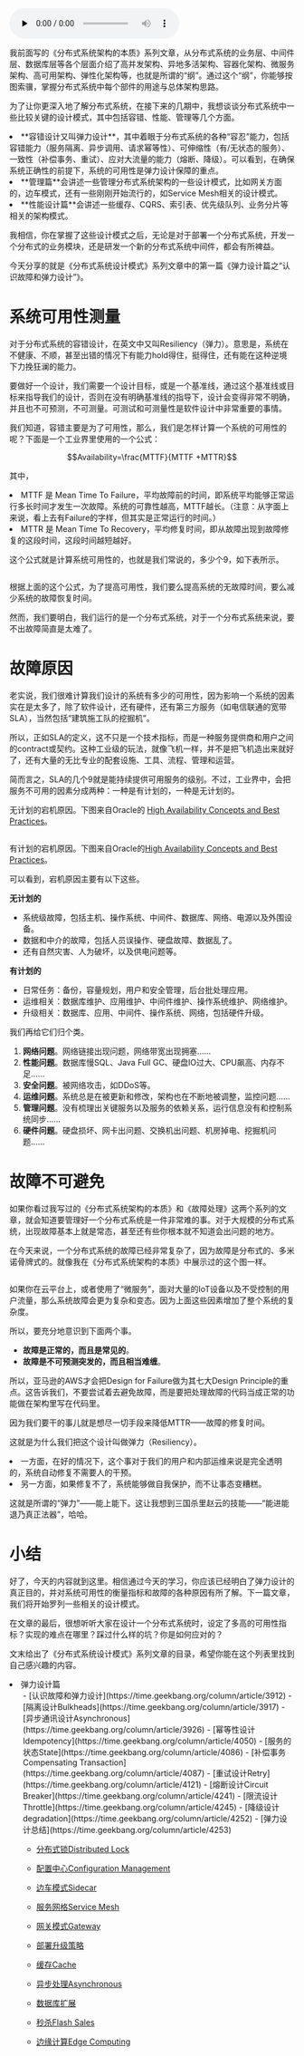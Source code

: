<audio id="audio" title="41 | 弹力设计篇之“认识故障和弹力设计”" controls="" preload="none"><source id="mp3" src="https://static001.geekbang.org/resource/audio/51/d1/51be13faf4d139164df9f1e5b57831d1.mp3"></audio>

我前面写的《分布式系统架构的本质》系列文章，从分布式系统的业务层、中间件层、数据库层等各个层面介绍了高并发架构、异地多活架构、容器化架构、微服务架构、高可用架构、弹性化架构等，也就是所谓的“纲”。通过这个“纲”，你能够按图索骥，掌握分布式系统中每个部件的用途与总体架构思路。

为了让你更深入地了解分布式系统，在接下来的几期中，我想谈谈分布式系统中一些比较关键的设计模式，其中包括容错、性能、管理等几个方面。

<li>
**容错设计又叫弹力设计**，其中着眼于分布式系统的各种“容忍”能力，包括容错能力（服务隔离、异步调用、请求幂等性）、可伸缩性（有/无状态的服务）、一致性（补偿事务、重试）、应对大流量的能力（熔断、降级）。可以看到，在确保系统正确性的前提下，系统的可用性是弹力设计保障的重点。
</li>
<li>
**管理篇**会讲述一些管理分布式系统架构的一些设计模式，比如网关方面的，边车模式，还有一些刚刚开始流行的，如Service Mesh相关的设计模式。
</li>
<li>
**性能设计篇**会讲述一些缓存、CQRS、索引表、优先级队列、业务分片等相关的架构模式。
</li>

我相信，你在掌握了这些设计模式之后，无论是对于部署一个分布式系统，开发一个分布式的业务模块，还是研发一个新的分布式系统中间件，都会有所裨益。

今天分享的就是《分布式系统设计模式》系列文章中的第一篇《弹力设计篇之“认识故障和弹力设计”》。

# 系统可用性测量

对于分布式系统的容错设计，在英文中又叫Resiliency（弹力）。意思是，系统在不健康、不顺，甚至出错的情况下有能力hold得住，挺得住，还有能在这种逆境下力挽狂澜的能力。

要做好一个设计，我们需要一个设计目标，或是一个基准线，通过这个基准线或目标来指导我们的设计，否则在没有明确基准线的指导下，设计会变得非常不明确，并且也不可预测，不可测量。可测试和可测量性是软件设计中非常重要的事情。

我们知道，容错主要是为了可用性，那么，我们是怎样计算一个系统的可用性的呢？下面是一个工业界里使用的一个公式：

$$Availability=\frac{MTTF}{MTTF +MTTR}$$

其中，

<li>
MTTF 是 Mean Time To Failure，平均故障前的时间，即系统平均能够正常运行多长时间才发生一次故障。系统的可靠性越高，MTTF越长。（注意：从字面上来说，看上去有Failure的字样，但其实是正常运行的时间。）
</li>
<li>
MTTR 是 Mean Time To Recovery，平均修复时间，即从故障出现到故障修复的这段时间，这段时间越短越好。
</li>

这个公式就是计算系统可用性的，也就是我们常说的，多少个9，如下表所示。

<img src="https://static001.geekbang.org/resource/image/c3/72/c3ac18852cc1067b3d7df4223a340372.png" alt="" />

根据上面的这个公式，为了提高可用性，我们要么提高系统的无故障时间，要么减少系统的故障恢复时间。

然而，我们要明白，我们运行的是一个分布式系统，对于一个分布式系统来说，要不出故障简直是太难了。

# 故障原因

老实说，我们很难计算我们设计的系统有多少的可用性，因为影响一个系统的因素实在是太多了，除了软件设计，还有硬件，还有第三方服务（如电信联通的宽带SLA），当然包括“建筑施工队的挖掘机”。

所以，正如SLA的定义，这不只是一个技术指标，而是一种服务提供商和用户之间的contract或契约。这种工业级的玩法，就像飞机一样，并不是把飞机造出来就好了，还有大量的无比专业的配套设施、工具、流程、管理和运营。

简而言之，SLA的几个9就是能持续提供可用服务的级别。不过，工业界中，会把服务不可用的因素分成两种：一种是有计划的，一种是无计划的。

无计划的宕机原因。下图来自Oracle的 [High Availability Concepts and Best Practices](https://docs.oracle.com/cd/A91202_01/901_doc/rac.901/a89867/pshavdtl.htm)。

<img src="https://static001.geekbang.org/resource/image/a8/0b/a879f083b84e956e3b3ab549fac18a0b.jpg" alt="" />

有计划的宕机原因。下图来自Oracle的[High Availability Concepts and Best Practices](https://docs.oracle.com/cd/A91202_01/901_doc/rac.901/a89867/pshavdtl.htm)。

<img src="https://static001.geekbang.org/resource/image/3b/ad/3b17a354d64de88e8a51c381b64401ad.jpg" alt="" /><br />
可以看到，宕机原因主要有以下这些。

**无计划的**

- 系统级故障，包括主机、操作系统、中间件、数据库、网络、电源以及外围设备。
- 数据和中介的故障，包括人员误操作、硬盘故障、数据乱了。
- 还有自然灾害、人为破坏，以及供电问题等。

**有计划的**

- 日常任务：备份，容量规划，用户和安全管理，后台批处理应用。
- 运维相关：数据库维护、应用维护、中间件维护、操作系统维护、网络维护。
- 升级相关：数据库、应用、中间件、操作系统、网络，包括硬件升级。

我们再给它们归个类。

1. **网络问题**。网络链接出现问题，网络带宽出现拥塞……
1. **性能问题**。数据库慢SQL、Java Full GC、硬盘IO过大、CPU飙高、内存不足……
1. **安全问题**。被网络攻击，如DDoS等。
1. **运维问题**。系统总是在被更新和修改，架构也在不断地被调整，监控问题……
1. **管理问题**。没有梳理出关键服务以及服务的依赖关系，运行信息没有和控制系统同步……
1. **硬件问题**。硬盘损坏、网卡出问题、交换机出问题、机房掉电、挖掘机问题……

# 故障不可避免

如果你看过我写过的《分布式系统架构的本质》和《故障处理》这两个系列的文章，就会知道要管理好一个分布式系统是一件非常难的事。对于大规模的分布式系统，出现故障基本上就是常态，甚至还有些你根本就不知道会出问题的地方。

在今天来说，一个分布式系统的故障已经非常复杂了，因为故障是分布式的、多米诺骨牌式的。就像我在《分布式系统架构的本质》中展示过的这个图一样。

<img src="https://static001.geekbang.org/resource/image/bd/3e/bd48fbd74405e8380defdf708b6b3e3e.png" alt="" />

如果你在云平台上，或者使用了“微服务”，面对大量的IoT设备以及不受控制的用户流量，那么系统故障会更为复杂和变态。因为上面这些因素增加了整个系统的复杂度。

所以，要充分地意识到下面两个事。

- **故障是正常的，而且是常见的**。
- **故障是不可预测突发的，而且相当难缠**。

所以，亚马逊的AWS才会把Design for Failure做为其七大Design Principle的重点。这告诉我们，不要尝试着去避免故障，而是要把处理故障的代码当成正常的功能做在架构里写在代码里。

因为我们要干的事儿就是想尽一切手段来降低MTTR——故障的修复时间。

这就是为什么我们把这个设计叫做弹力（Resiliency）。

<li>
一方面，在好的情况下，这个事对于我们的用户和内部运维来说是完全透明的，系统自动修复不需要人的干预。
</li>
<li>
另一方面，如果修复不了，系统能够做自我保护，而不让事态变糟糕。
</li>

这就是所谓的“弹力”——能上能下。这让我想到三国杀里赵云的技能——“能进能退乃真正法器”，哈哈。

# 小结

好了，今天的内容就到这里。相信通过今天的学习，你应该已经明白了弹力设计的真正目的，并对系统可用性的衡量指标和故障的各种原因有所了解。下一篇文章，我们将开始罗列一些相关的设计模式。

在文章的最后，很想听听大家在设计一个分布式系统时，设定了多高的可用性指标？实现的难点在哪里？踩过什么样的坑？你是如何应对的？

文末给出了《分布式系统设计模式》系列文章的目录，希望你能在这个列表里找到自己感兴趣的内容。

<li>弹力设计篇
<ul>
- [认识故障和弹力设计](https://time.geekbang.org/column/article/3912)
- [隔离设计Bulkheads](https://time.geekbang.org/column/article/3917)
- [异步通讯设计Asynchronous](https://time.geekbang.org/column/article/3926)
- [幂等性设计Idempotency](https://time.geekbang.org/column/article/4050)
- [服务的状态State](https://time.geekbang.org/column/article/4086)
- [补偿事务Compensating Transaction](https://time.geekbang.org/column/article/4087)
- [重试设计Retry](https://time.geekbang.org/column/article/4121)
- [熔断设计Circuit Breaker](https://time.geekbang.org/column/article/4241)
- [限流设计Throttle](https://time.geekbang.org/column/article/4245)
- [降级设计degradation](https://time.geekbang.org/column/article/4252)
- [弹力设计总结](https://time.geekbang.org/column/article/4253)

- [分布式锁Distributed Lock](https://time.geekbang.org/column/article/5175)
- [配置中心Configuration Management](https://time.geekbang.org/column/article/5819)
- [边车模式Sidecar](https://time.geekbang.org/column/article/5909)
- [服务网格Service Mesh](https://time.geekbang.org/column/article/5920)
- [网关模式Gateway](https://time.geekbang.org/column/article/6086)
- [部署升级策略](https://time.geekbang.org/column/article/6283)

- [缓存Cache](https://time.geekbang.org/column/article/6282)
- [异步处理Asynchronous](https://time.geekbang.org/column/article/7036)
- [数据库扩展](https://time.geekbang.org/column/article/7045)
- [秒杀Flash Sales](https://time.geekbang.org/column/article/7047)
- [边缘计算Edge Computing](https://time.geekbang.org/column/article/7086)
